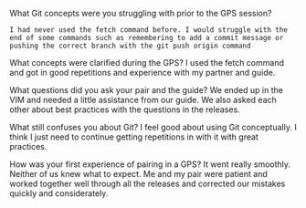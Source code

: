 What Git concepts were you struggling with prior to the GPS session?

	I had never used the fetch command before. I would struggle with the end of some commands such as remembering to add a commit message or pushing the correct branch with the git push origin command

What concepts were clarified during the GPS?
	I used the fetch command and got in good repetitions and experience with my partner and guide.

What questions did you ask your pair and the guide?
	We ended up in the VIM and needed a little assistance from our guide. We also asked each other about best practices with the questions in the releases.

What still confuses you about Git?
	I feel good about using Git conceptually. I think I just need to continue getting repetitions in with it with great practices.

How was your first experience of pairing in a GPS?
	It went really smoothly. Neither of us knew what to expect. Me and my pair were patient and worked together well through all the releases and corrected our mistakes quickly and considerately.